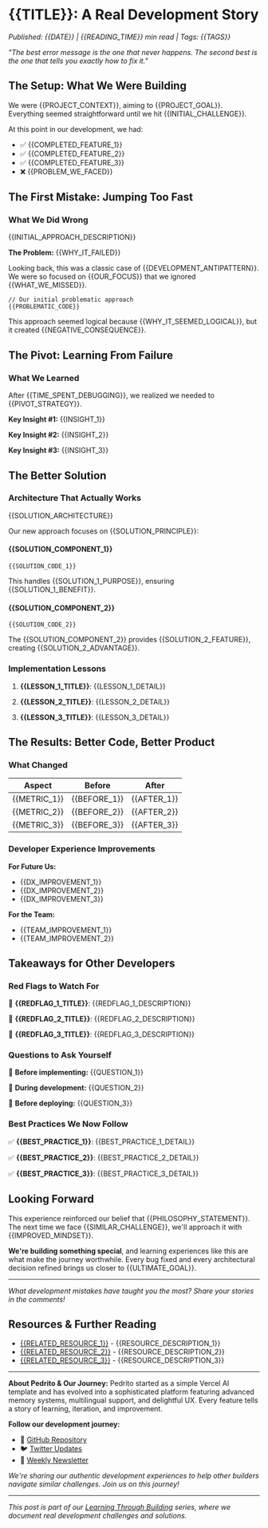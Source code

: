 # {{TITLE}}: A Real Development Story

*Published: {{DATE}} | {{READING_TIME}} min read | Tags: {{TAGS}}*

*"The best error message is the one that never happens. The second best is the one that tells you exactly how to fix it."*

## The Setup: What We Were Building

We were {{PROJECT_CONTEXT}}, aiming to {{PROJECT_GOAL}}. Everything seemed straightforward until we hit {{INITIAL_CHALLENGE}}.

At this point in our development, we had:
- ✅ {{COMPLETED_FEATURE_1}}
- ✅ {{COMPLETED_FEATURE_2}}
- ✅ {{COMPLETED_FEATURE_3}}
- ❌ {{PROBLEM_WE_FACED}}

## The First Mistake: Jumping Too Fast

### What We Did Wrong

{{INITIAL_APPROACH_DESCRIPTION}}

**The Problem:** {{WHY_IT_FAILED}}

Looking back, this was a classic case of {{DEVELOPMENT_ANTIPATTERN}}. We were so focused on {{OUR_FOCUS}} that we ignored {{WHAT_WE_MISSED}}.

```{{LANGUAGE}}
// Our initial problematic approach
{{PROBLEMATIC_CODE}}
```

This approach seemed logical because {{WHY_IT_SEEMED_LOGICAL}}, but it created {{NEGATIVE_CONSEQUENCE}}.

## The Pivot: Learning From Failure

### What We Learned

After {{TIME_SPENT_DEBUGGING}}, we realized we needed to {{PIVOT_STRATEGY}}.

**Key Insight #1:** {{INSIGHT_1}}

**Key Insight #2:** {{INSIGHT_2}}

**Key Insight #3:** {{INSIGHT_3}}

## The Better Solution

### Architecture That Actually Works

{{SOLUTION_ARCHITECTURE}}

Our new approach focuses on {{SOLUTION_PRINCIPLE}}:

#### {{SOLUTION_COMPONENT_1}}
```{{LANGUAGE}}
{{SOLUTION_CODE_1}}
```

This handles {{SOLUTION_1_PURPOSE}}, ensuring {{SOLUTION_1_BENEFIT}}.

#### {{SOLUTION_COMPONENT_2}}
```{{LANGUAGE}}
{{SOLUTION_CODE_2}}
```

The {{SOLUTION_COMPONENT_2}} provides {{SOLUTION_2_FEATURE}}, creating {{SOLUTION_2_ADVANTAGE}}.

### Implementation Lessons

1. **{{LESSON_1_TITLE}}**: {{LESSON_1_DETAIL}}

2. **{{LESSON_2_TITLE}}**: {{LESSON_2_DETAIL}}

3. **{{LESSON_3_TITLE}}**: {{LESSON_3_DETAIL}}

## The Results: Better Code, Better Product

### What Changed

| Aspect | Before | After |
|--------|--------|-------|
| {{METRIC_1}} | {{BEFORE_1}} | {{AFTER_1}} |
| {{METRIC_2}} | {{BEFORE_2}} | {{AFTER_2}} |
| {{METRIC_3}} | {{BEFORE_3}} | {{AFTER_3}} |

### Developer Experience Improvements

**For Future Us:**
- {{DX_IMPROVEMENT_1}}
- {{DX_IMPROVEMENT_2}}
- {{DX_IMPROVEMENT_3}}

**For the Team:**
- {{TEAM_IMPROVEMENT_1}}
- {{TEAM_IMPROVEMENT_2}}

## Takeaways for Other Developers

### Red Flags to Watch For

🚩 **{{REDFLAG_1_TITLE}}**: {{REDFLAG_1_DESCRIPTION}}

🚩 **{{REDFLAG_2_TITLE}}**: {{REDFLAG_2_DESCRIPTION}}

🚩 **{{REDFLAG_3_TITLE}}**: {{REDFLAG_3_DESCRIPTION}}

### Questions to Ask Yourself

🤔 **Before implementing:** {{QUESTION_1}}

🤔 **During development:** {{QUESTION_2}}

🤔 **Before deploying:** {{QUESTION_3}}

### Best Practices We Now Follow

✅ **{{BEST_PRACTICE_1}}**: {{BEST_PRACTICE_1_DETAIL}}

✅ **{{BEST_PRACTICE_2}}**: {{BEST_PRACTICE_2_DETAIL}}

✅ **{{BEST_PRACTICE_3}}**: {{BEST_PRACTICE_3_DETAIL}}

## Looking Forward

This experience reinforced our belief that {{PHILOSOPHY_STATEMENT}}. The next time we face {{SIMILAR_CHALLENGE}}, we'll approach it with {{IMPROVED_MINDSET}}.

**We're building something special**, and learning experiences like this are what make the journey worthwhile. Every bug fixed and every architectural decision refined brings us closer to {{ULTIMATE_GOAL}}.

---

*What development mistakes have taught you the most? Share your stories in the comments!*

## Resources & Further Reading

- [{{RELATED_RESOURCE_1}}]({{RESOURCE_LINK_1}}) - {{RESOURCE_DESCRIPTION_1}}
- [{{RELATED_RESOURCE_2}}]({{RESOURCE_LINK_2}}) - {{RESOURCE_DESCRIPTION_2}}
- [{{RELATED_RESOURCE_3}}]({{RESOURCE_LINK_3}}) - {{RESOURCE_DESCRIPTION_3}}

---

**About Pedrito & Our Journey:**
Pedrito started as a simple Vercel AI template and has evolved into a sophisticated platform featuring advanced memory systems, multilingual support, and delightful UX. Every feature tells a story of learning, iteration, and improvement.

**Follow our development journey:**
- 🐙 [GitHub Repository]({{GITHUB_REPO}})
- 🐦 [Twitter Updates]({{TWITTER_LINK}})
- 📧 [Weekly Newsletter]({{NEWSLETTER_LINK}})

*We're sharing our authentic development experiences to help other builders navigate similar challenges. Join us on this journey!*

---

*This post is part of our [Learning Through Building]({{SERIES_LINK}}) series, where we document real development challenges and solutions.*
